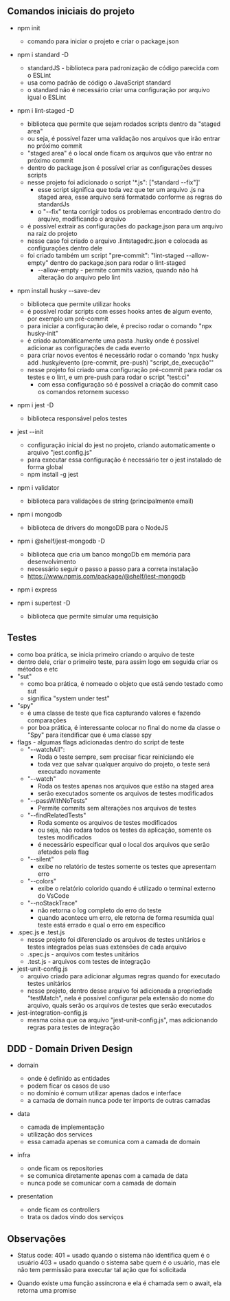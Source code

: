 ## Comandos iniciais do projeto

- npm init 
    - comando para iniciar o projeto e criar o package.json

- npm i standard -D 
    - standardJS - biblioteca para padronização de código parecida com o ESLint
    - usa como padrão de código o JavaScript standard
    - o standard não é necessário criar uma configuração por arquivo igual o ESLint

- npm i lint-staged -D
    - biblioteca que permite que sejam rodados scripts dentro da "staged area"
    - ou seja, é possível fazer uma validação nos arquivos que irão entrar no próximo commit
    - "staged area" é o local onde ficam os arquivos que vão entrar no próximo commit
    - dentro do package.json é possível criar as configurações desses scripts
    - nesse projeto foi adicionado o script '*.js": ["standard --fix"]'
        - esse script significa que toda vez que ter um arquivo .js na staged area, esse arquivo será formatado conforme as regras do standardJs
        - o "--fix" tenta corrigir todos os problemas encontrado dentro do arquivo, modificando o arquivo
    - é possível extrair as configurações do package.json para um arquivo na raiz do projeto
    - nesse caso foi criado o arquivo .lintstagedrc.json e colocada as configurações dentro dele
    - foi criado também um script "pre-commit": "lint-staged --allow-empty" dentro do package.json para rodar o lint-staged
        - --allow-empty - permite commits vazios, quando não há alteração do arquivo pelo lint

- npm install husky --save-dev
    - biblioteca que permite utilizar hooks
    - é possível rodar scripts com esses hooks antes de algum evento, por exemplo um pré-commit
    - para iniciar a configuração dele, é preciso rodar o comando "npx husky-init"
    - é criado automáticamente uma pasta .husky onde é possível adicionar as configurações de cada evento
    - para criar novos eventos é necessário rodar o comando 'npx husky add .husky/evento (pre-commit, pre-push) "script_de_execução"'
    - nesse projeto foi criado uma configuração pré-commit para rodar os testes e o lint, e um pre-push para rodar o script "test:ci"
        - com essa configuração só é possível a criação do commit caso os comandos retornem sucesso   

- npm i jest -D
    - biblioteca responsável pelos testes
- jest --init
    - configuração inicial do jest no projeto, criando automaticamente o arquivo "jest.config.js"
    - para executar essa configuração é necessário ter o jest instalado de forma global
    - npm install -g jest

- npm i validator
    - biblioteca para validações de string (principalmente email)

- npm i mongodb
    - biblioteca de drivers do mongoDB para o NodeJS

- npm i @shelf/jest-mongodb -D
    - biblioteca que cria um banco mongoDb em memória para desenvolvimento
    - necessário seguir o passo a passo para a correta instalação
    - https://www.npmjs.com/package/@shelf/jest-mongodb

- npm i express

- npm i supertest -D
    - biblioteca que permite simular uma requisição

## Testes
- como boa prática, se inicia primeiro criando o arquivo de teste
- dentro dele, criar o primeiro teste, para assim logo em seguida criar os métodos e etc
- "sut" 
    - como boa prática, é nomeado o objeto que está sendo testado como sut
    - significa "system under test"
- "spy"
    - é uma classe de teste que fica capturando valores e fazendo comparações
    - por boa prática, é interessante colocar no final do nome da classe o "Spy" para itendificar que é uma classe spy
- flags - algumas flags adicionadas dentro do script de teste
    - "--watchAll":
        - Roda o teste sempre, sem precisar ficar reiniciando ele
        - toda vez que salvar qualquer arquivo do projeto, o teste será executado novamente
    - "--watch"
        - Roda os testes apenas nos arquivos que estão na staged area
        - serão executados somente os arquivos de testes modificados
    - "--passWithNoTests" 
        - Permite commits sem alterações nos arquivos de testes
    - "--findRelatedTests"
        - Roda somente os arquivos de testes modificados
        - ou seja, não rodara todos os testes da aplicação, somente os testes modificados 
        - é necessário especificar qual o local dos arquivos que serão afetados pela flag
    - "--silent"
        - exibe no relatório de testes somente os testes que apresentam erro
    - "--colors"
        - exibe o relatório colorido quando é utilizado o terminal externo do VsCode
    - "--noStackTrace"
        - não retorna o log completo do erro do teste
        - quando acontece um erro, ele retorna  de forma resumida qual teste está errado e qual
        o erro em específico
- .spec.js e .test.js
    - nesse projeto foi diferenciado os arquivos de testes unitários e testes integrados pelas suas extensões de cada arquivo
    - .spec.js - arquivos com testes unitários
    - .test.js - arquivos com testes de integração
- jest-unit-config.js
    - arquivo criado para adicionar algumas regras quando for executado testes unitários
    - nesse projeto, dentro desse arquivo foi adicionada a propriedade "testMatch", nela é possível configurar pela extensão do nome do arquivo, 
    quais serão os arquivos de testes que serão executados
- jest-integration-config.js
    - mesma coisa que oa arquivo "jest-unit-config.js", mas adicionando regras para testes de integração

## DDD - Domain Driven Design

- domain
    - onde é definido as entidades
    - podem ficar os casos de uso
    - no domínio é comum utilizar apenas dados e interface
    - a camada de domain nunca pode ter imports de outras camadas

- data
    - camada de implementação
    - utilização dos services
    - essa camada apenas se comunica com a camada de domain

- infra
    - onde ficam os repositories
    - se comunica diretamente apenas com a camada de data
    - nunca pode se comunicar com a camada de domain

- presentation
    - onde ficam os controllers
    - trata os dados vindo dos serviços

## Observações
- Status code: 401 = usado quando o sistema não identifica quem é o usuário
               403 = usado quando o sistema sabe quem é o usuário, mas ele não tem permissão para executar tal ação que foi solicitada

- Quando existe uma função assíncrona e ela é chamada sem o await, ela retorna uma promise

